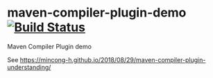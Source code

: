 # maven-compiler-plugin-demo [![Build Status][travis-img]][travis]

Maven Compiler Plugin demo

See <https://mincong-h.github.io/2018/08/29/maven-compiler-plugin-understanding/>

[travis]: https://travis-ci.org/mincong-h/maven-compiler-plugin-demo
[travis-img]: https://travis-ci.org/mincong-h/maven-compiler-plugin-demo.svg?branch=master
